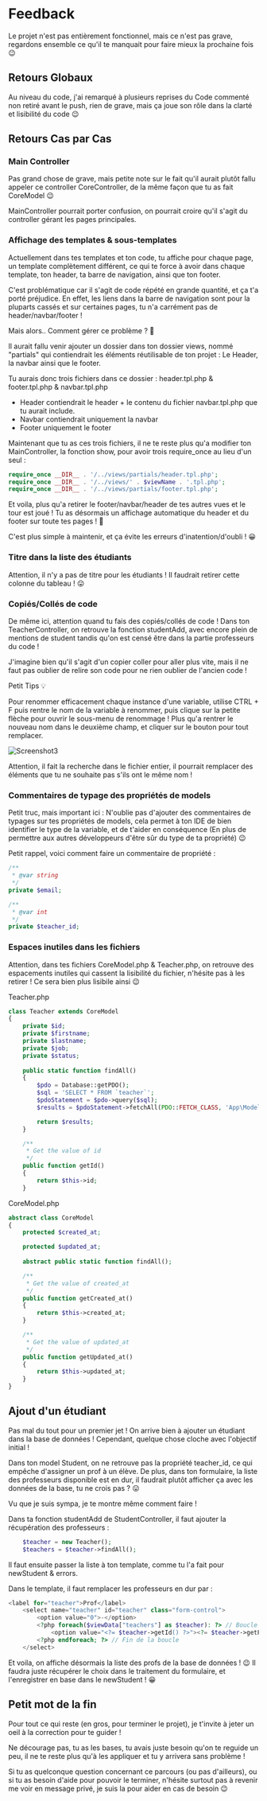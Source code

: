 # Feedback

Le projet n'est pas entièrement fonctionnel, mais ce n'est pas grave, regardons ensemble ce qu'il te manquait pour faire mieux la prochaine fois 😉

## Retours Globaux

Au niveau du code, j'ai remarqué à plusieurs reprises du Code commenté non retiré avant le push, rien de grave, mais ça joue son rôle dans la clarté et lisibilité du code 😉 

## Retours Cas par Cas

### Main Controller

Pas grand chose de grave, mais petite note sur le fait qu'il aurait plutôt fallu appeler ce controller CoreController, de la même façon que tu as fait CoreModel 😉

MainController pourrait porter confusion, on pourrait croire qu'il s'agit du controller gérant les pages principales.

### Affichage des templates & sous-templates

Actuellement dans tes templates et ton code, tu affiche pour chaque page, un template complètement différent, ce qui te force à avoir dans chaque template, ton header, ta barre de navigation, ainsi que ton footer.

C'est problématique car il s'agit de code répété en grande quantité, et ça t'a porté préjudice. En effet, les liens dans la barre de navigation sont pour la pluparts cassés et sur certaines pages, tu n'a carrément pas de header/navbar/footer !

Mais alors.. Comment gérer ce problème ? 🤔

Il aurait fallu venir ajouter un dossier dans ton dossier views, nommé "partials" qui contiendrait les éléments réutilisable de ton projet : Le Header, la navbar ainsi que le footer.

Tu aurais donc trois fichiers dans ce dossier : header.tpl.php & footer.tpl.php & navbar.tpl.php

- Header contiendrait le header + le contenu du fichier navbar.tpl.php que tu aurait include.
- Navbar contiendrait uniquement la navbar
- Footer uniquement le footer

Maintenant que tu as ces trois fichiers, il ne te reste plus qu'a modifier ton MainController, la fonction show, pour avoir trois require_once au lieu d'un seul :

```php
require_once __DIR__ . '/../views/partials/header.tpl.php';
require_once __DIR__ . '/../views/' . $viewName . '.tpl.php';
require_once __DIR__ . '/../views/partials/footer.tpl.php';
```

Et voila, plus qu'a retirer le footer/navbar/header de tes autres vues et le tour est joué ! Tu as désormais un affichage automatique du header et du footer sur toute tes pages ! 🎉

C'est plus simple à maintenir, et ça évite les erreurs d'inatention/d'oubli ! 😀

### Titre dans la liste des étudiants

Attention, il n'y a pas de titre pour les étudiants ! Il faudrait retirer cette colonne du tableau ! 😛

### Copiés/Collés de code

De même ici, attention quand tu fais des copiés/collés de code ! Dans ton TeacherController, on retrouve la fonction studentAdd, avec encore plein de mentions de student tandis qu'on est censé être dans la partie professeurs du code !

J'imagine bien qu'il s'agit d'un copier coller pour aller plus vite, mais il ne faut pas oublier de relire son code pour ne rien oublier de l'ancien code ! 

Petit Tips 💡

Pour renommer efficacement chaque instance d'une variable, utilise CTRL + F puis rentre le nom de la variable à renommer, puis clique sur la petite flèche pour ouvrir le sous-menu de renommage ! Plus qu'a rentrer le nouveau nom dans le deuxième champ, et cliquer sur le bouton pour tout remplacer.

![Screenshot3](image-3.png)

Attention, il fait la recherche dans le fichier entier, il pourrait remplacer des éléments que tu ne souhaite pas s'ils ont le même nom ! 

### Commentaires de typage des propriétés de models

Petit truc, mais important ici : N'oublie pas d'ajouter des commentaires de typages sur tes propriétés de models, cela permet à ton IDE de bien identifier le type de la variable, et de t'aider en conséquence (En plus de permettre aux autres développeurs d'être sûr du type de ta propriété) 😉

Petit rappel, voici comment faire un commentaire de propriété :

```php
/**
 * @var string
 */
private $email;

/**
 * @var int
 */
private $teacher_id;
```

### Espaces inutiles dans les fichiers

Attention, dans tes fichiers CoreModel.php & Teacher.php, on retrouve des espacements inutiles qui cassent la lisibilité du fichier, n'hésite pas à les retirer ! Ce sera bien plus lisibile ainsi 😉

Teacher.php
```php
class Teacher extends CoreModel
{
    private $id;
    private $firstname;
    private $lastname;
    private $job;
    private $status;
    
    public static function findAll()
    {
        $pdo = Database::getPDO();
        $sql = 'SELECT * FROM `teacher`';
        $pdoStatement = $pdo->query($sql);
        $results = $pdoStatement->fetchAll(PDO::FETCH_CLASS, 'App\Models\Teacher');

        return $results;
    }

    /**
     * Get the value of id
     */ 
    public function getId()
    {
        return $this->id;
    }
```

CoreModel.php
```php
abstract class CoreModel
{
    protected $created_at;

    protected $updated_at;
    
    abstract public static function findAll();

    /**
     * Get the value of created_at
     */ 
    public function getCreated_at()
    {
        return $this->created_at;
    }

    /**
     * Get the value of updated_at
     */ 
    public function getUpdated_at()
    {
        return $this->updated_at;
    }
}
```

## Ajout d'un étudiant

Pas mal du tout pour un premier jet ! On arrive bien à ajouter un étudiant dans la base de données ! Cependant, quelque chose cloche avec l'objectif initial !

Dans ton model Student, on ne retrouve pas la propriété teacher_id, ce qui empêche d'assigner un prof à un élève. De plus, dans ton formulaire, la liste des professeurs disponible est en dur, il faudrait plutôt afficher ça avec les données de la base, tu ne crois pas ? 😛

Vu que je suis sympa, je te montre même comment faire !

Dans ta fonction studentAdd de StudentController, il faut ajouter la récupération des professeurs :

```php
    $teacher = new Teacher();
    $teachers = $teacher->findAll();
```

Il faut ensuite passer la liste à ton template, comme tu l'a fait pour newStudent & errors.

Dans le template, il faut remplacer les professeurs en dur par :

```php
<label for="teacher">Prof</label>
    <select name="teacher" id="teacher" class="form-control">
        <option value="0">-</option>
        <?php foreach($viewData["teachers"] as $teacher): ?> // Boucle : Pour chaque Professeur
            <option value="<?= $teacher->getId() ?>"><?= $teacher->getFirstname() ?> - <?= $teacher->getJob() ?></option> // On ajoute une option, comportant l'id du prof en valeur, et en contenu son prénom + son Job
        <?php endforeach; ?> // Fin de la boucle
    </select>
```

Et voila, on affiche désormais la liste des profs de la base de données ! 😉
Il faudra juste récupérer le choix dans le traitement du formulaire, et l'enregistrer en base dans le newStudent ! 😀

## Petit mot de la fin

Pour tout ce qui reste (en gros, pour terminer le projet), je t'invite à jeter un oeil à la correction pour te guider ! 

Ne décourage pas, tu as les bases, tu avais juste besoin qu'on te reguide un peu, il ne te reste plus qu'à les appliquer et tu y arrivera sans problème !

Si tu as quelconque question concernant ce parcours (ou pas d'ailleurs), ou si tu as besoin d'aide pour pouvoir le terminer, n'hésite surtout pas à revenir me voir en message privé, je suis la pour aider en cas de besoin 😉